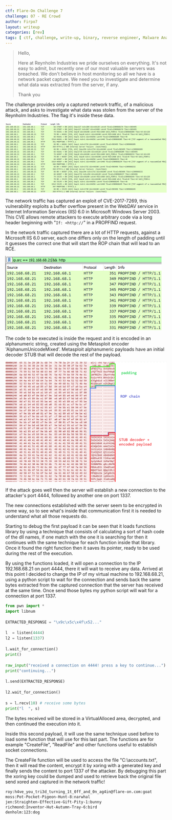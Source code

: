 ```yaml
---
ctf: Flare-On Challenge 7
challenge: 07 - RE Crowd
author: Firpo7
layout: writeup
categories: [rev]
tags: [ ctf, challenge, write-up, binary, reverse engineer, Malware Analysis]
---
```


> Hello,
>
> Here at Reynholm Industries we pride ourselves on everything.
It's not easy to admit, but recently one of our most valuable servers was breached.
We don't believe in host monitoring so all we have is a network packet capture.
We need you to investigate and determine what data was extracted from the server, if any.
>
> Thank you

The challenge provides only a captured network traffic, of a malicious attack, and asks to investigate what data was stolen from the server of the Reynholm Industries. The flag it's inside these data.

![Network Capture](/images/writeups/FlareOn7/re_crowd/start.png)

The network traffic has captured an exploit of CVE-2017-7269, this vulnerability exploits a buffer overflow present in the WebDAV service in Internet Information Services (IIS) 6.0 in Microsoft Windows Server 2003. This CVE allows remote attackers to execute arbitrary code via a long header beginning with "`If: <http://`" in a PROPFIND request.


In the network traffic captured there are a lot of HTTP requests, against a Microsoft IIS 6.0 server, each one differs only on the length of padding until it guesses the correct one that will start the ROP chain that will lead to an RCE.

![Request Bruteforcing](/images/writeups/FlareOn7/re_crowd/bruteforce_padding.png)

The code to be executed is inside the request and it is encoded in an alphanumeric string, created using the Metasploit encoder 'AlphanumUnicodeMixed'. Metasploit alphanumeric payloads have an initial decoder STUB that will decode the rest of the payload.

![Hexdump Exploit](/images/writeups/FlareOn7/re_crowd/dump_exploit.png)

If the attack goes well then the server will establish a new connection to the attacker's port 4444, followed by another one on port 1337.

The new connections established with the server seem to be encrypted in some way, so to see what's inside that communication first it is needed to understand what all those requests do.


Starting to debug the first payload it can be seen that it loads functions library by using a technique that consists of calculating a sort of hash code of the dll names, if one match with the one it is searching for then it continues with the same technique for each function inside that library. Once it found the right function then it saves its pointer, ready to be used during the rest of the execution.

By using the functions loaded, it will open a connection to the IP 192.168.68.21 on port 4444, there it will wait to receive any data. Arrived at this point I decided to change the IP of my virtual machine to 192.168.68.21, using a python script to wait for the connection and sends back the same bytes extracted from the captured connection that the server has received at the same time. Once send those bytes my python script will wait for a connection at port 1337.

```python
from pwn import *
import libnum

EXTRACTED_RESPONSE = "\x9c\x5c\x4f\x52..."

l  = listen(4444)
l2 = listen(1337)

l.wait_for_connection()
print()

raw_input("received a connection on 4444! press a key to continue...")
print("continuing...")

l.send(EXTRACTED_RESPONSE)

l2.wait_for_connection()

s = l.recv(10) # receive some bytes
print("l  ", s)
```

The bytes received will be stored in a VirtualAlloced area, decrypted, and then continued the execution into it.

Inside this second payload, it will use the same technique used before to load some function that will use for this last part. The functions are for example "CreateFile", "ReadFile" and other functions useful to establish socket connections.

The CreateFile function will be used to access the file "C:\accounts.txt", then it will read the content, encrypt it by xoring with a generated key and finally sends the content to port 1337 of the attacker. By debugging this part the xoring key could be dumped and used to retrieve back the original file send xored and captured in the network traffic!

```
roy:h4ve_you_tri3d_turning_1t_0ff_and_0n_ag4in@flare-on.com:goat
moss:Pot-Pocket-Pigeon-Hunt-8:narwhal
jen:Straighten-Effective-Gift-Pity-1:bunny
richmond:Inventor-Hut-Autumn-Tray-6:bird
denholm:123:dog
```
